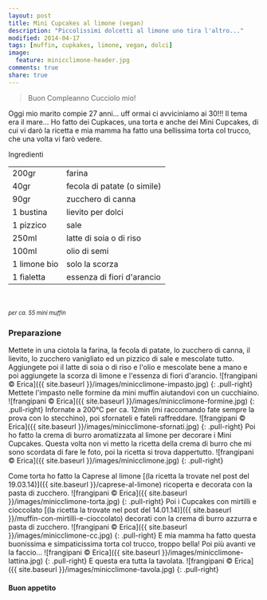 ```yaml
---
layout: post
title: Mini Cupcakes al limone (vegan)
description: "Piccolissimi dolcetti al limone uno tira l'altro..."
modified: 2014-04-17
tags: [muffin, cupkakes, limone, vegan, dolci]
image:
  feature: minicclimone-header.jpg
comments: true
share: true
---
```


> Buon Compleanno Cucciolo mio!

Oggi mio marito compie 27 anni... uff ormai ci avviciniamo ai 30!!! Il tema era il mare... Ho fatto dei Cupkaces, una torta e anche dei Mini Cupcakes, di cui vi darò la ricetta e mia mamma ha fatto una bellissima torta col trucco, che una volta vi farò vedere.


<div class="ingredients">
	<div class="ingredients-title">Ingredienti</div>
	<table>
		<tbody>
			<tr>
				<td>200gr</td>
				<td>farina</td>
			</tr>
			<tr>
				<td>40gr</td>
				<td>fecola di patate (o simile)</td>
			</tr>
			<tr>
				<td>90gr</td>
				<td>zucchero di canna</td>
			</tr>
			<tr>
				<td>1 bustina</td>
				<td>lievito per dolci</td>
			</tr>
			<tr>
				<td>1 pizzico</td>
				<td>sale</td>
			</tr>
			<tr>
				<td>250ml</td>
				<td>latte di soia o di riso</td>
			</tr>
			<tr>
				<td>100ml</td>
				<td>olio di semi</td>
			</tr>
			<tr>
				<td>1 limone bio</td>
				<td>solo la scorza</td>
			</tr>
			<tr>
				<td>1 fialetta</td>
				<td>essenza di fiori d'arancio</td>
			</tr>
		</tbody>
	</table>
	<br></br>
	<i class="pull-right" style="font-size: 80%;">per ca. 55 mini muffin</i>
</div>


<h3>
	<font color="grey">
		<i class="icon-cogs"></i>
	</font> Preparazione
</h3>

Mettete in una ciotola la farina, la fecola di patate, lo zucchero di canna, il lievito, lo zucchero vanigliato ed un pizzico di sale e mescolate tutto.
Aggiungete poi il latte di soia o di riso e l'olio e mescolate bene a mano e poi aggiungete la scorza di limone e l'essenza di fiori d'arancio.
![frangipani © Erica]({{ site.baseurl }}/images/minicclimone-impasto.jpg)
{: .pull-right}
Mettete l'impasto nelle formine da mini muffin aiutandovi con un cucchiaino. 
![frangipani © Erica]({{ site.baseurl }}/images/minicclimone-formine.jpg)
{: .pull-right}
Infornate a 200°C per ca. 12min (mi raccomando fate sempre la prova con lo stecchino), poi sfornateli e fateli raffreddare.
![frangipani © Erica]({{ site.baseurl }}/images/minicclimone-sfornati.jpg)
{: .pull-right}
Poi ho fatto la crema di burro aromatizzata al limone per decorare i Mini Cupcakes. Questa volta non vi metto la ricetta della crema di burro che mi sono scordata di fare le foto, poi la ricetta si trova dappertutto.
![frangipani © Erica]({{ site.baseurl }}/images/minicclimone.jpg)
{: .pull-right}


Come torta ho fatto la Caprese al limone [(la ricetta la trovate nel post del 19.03.14)]({{ site.baseurl }}/caprese-al-limone) ricoperta e decorata con la pasta di zucchero.
![frangipani © Erica]({{ site.baseurl }}/images/minicclimone-torta.jpg)
{: .pull-right}
Poi i Cupcakes con mirtilli e cioccolato [(la ricetta la trovate nel post del 14.01.14)]({{ site.baseurl }}/muffin-con-mirtilli-e-cioccolato) decorati con la crema di burro azzurra e pasta di zucchero.
![frangipani © Erica]({{ site.baseurl }}/images/minicclimone-cc.jpg)
{: .pull-right}
E mia mamma ha fatto questa buonissima e simpaticissima torta col trucco, troppo bella! Poi più avanti ve la faccio...
![frangipani © Erica]({{ site.baseurl }}/images/minicclimone-lattina.jpg)
{: .pull-right}
E questa era tutta la tavolata.
![frangipani © Erica]({{ site.baseurl }}/images/minicclimone-tavola.jpg)
{: .pull-right}

<h4>Buon appetito
	<font color="red">
		<i class="icon-smile"></i>
	</font>
</h4>
